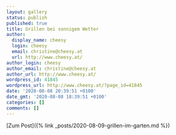 ```yaml
---
layout: gallery
status: publish
published: true
title: Grillen bei sonnigem Wetter
author:
  display_name: cheesy
  login: cheesy
  email: christine@cheesy.at
  url: http://www.cheesy.at/
author_login: cheesy
author_email: christine@cheesy.at
author_url: http://www.cheesy.at/
wordpress_id: 41845
wordpress_url: http://www.cheesy.at/?page_id=41845
date: '2020-08-08 20:39:51 +0100'
date_gmt: '2020-08-08 18:39:51 +0100'
categories: []
comments: []
---
```

<!-- wp:core-embed/wordpress {"url":"http://www.cheesy.at/2020/08/grillen-im-garten/","type":"rich","providerNameSlug":"cheesy-at","className":""} -->
[Zum Post]({% link _posts/2020-08-09-grillen-im-garten.md %})
<!-- /wp:core-embed/wordpress -->
<!-- wp:paragraph --><!-- /wp:paragraph -->
